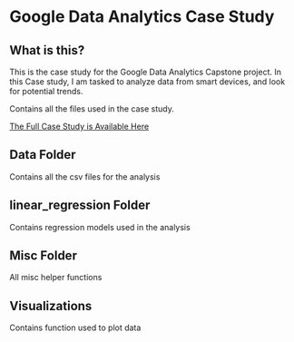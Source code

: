 # Google Data Analytics Case Study  

## What is this?  
This is the case study for the Google Data Analytics Capstone project. 
In this Case study, I am tasked to analyze data from smart devices, and look for potential trends.  
  
Contains all the files used in the case study.  

[The Full Case Study is Available Here]()  

## Data Folder  
Contains all the csv files for the analysis  

## linear_regression Folder  
Contains regression models used in the analysis  

## Misc Folder  
All misc helper functions  

## Visualizations  
Contains function used to plot data  


